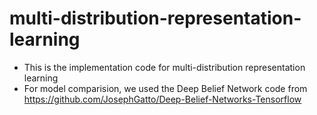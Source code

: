 # multi-distribution-representation-learning
- This is the implementation code for multi-distribution representation learning
- For model comparision, we used the Deep Belief Network code from https://github.com/JosephGatto/Deep-Belief-Networks-Tensorflow
